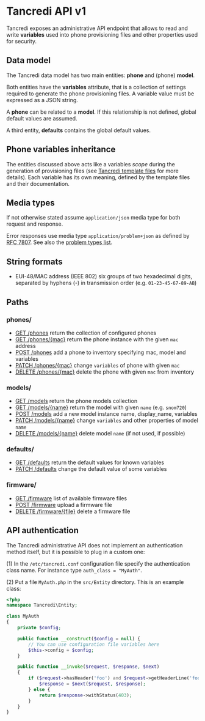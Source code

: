 # Tancredi API v1

Tancredi exposes an administrative API endpoint that allows to read and write
**variables** used into phone provisioning files and other properties used
for security.

## Data model

The Tancredi data model has two main entities: **phone** and (phone) **model**.

Both entities have the **variables** attribute, that is a collection of settings
required to generate the phone provisioning files. A variable value must be
expressed as a JSON string.

A **phone** can be related to a **model**. If this relationship is not defined,
global default values are assumed.

A third entity, **defaults** contains the global default values.

## Phone variables inheritance

The entities discussed above acts like a variables *scope* during the generation
of provisioning files (see [Tancredi template files](./templates) for more
details). Each variable has its own meaning, defined by the template files and
their documentation.

## Media types

If not otherwise stated assume `application/json` media type for both request
and response.

Error responses use media type `application/problem+json` as defined by [RFC
7807](https://tools.ietf.org/html/rfc7807). See also the
[problem types list](problems).

## String formats

* EUI-48/MAC address (IEEE 802) six groups of two hexadecimal digits, separated
  by hyphens (-) in transmission order (e.g. `01-23-45-67-89-AB`)

## Paths

### phones/

* [GET /phones](phonesGet) return the collection of configured phones
* [GET /phones/{mac}](phonesMacGet) return the phone instance with the given `mac` address
* [POST /phones](phonesPost) add a phone to inventory specifying mac, model and variables
* [PATCH /phones/{mac}](phonesMacPatch) change `variables` of phone with given `mac`
* [DELETE /phones/{mac}](phonesMacDelete) delete the phone with given `mac` from inventory

### models/

* [GET /models](modelsGet) return the phone models collection
* [GET /models/{name}](modelsNameGet) return the model with given `name` (e.g. `snom720`)
* [POST /models](modelsPost) add a new model instance name, display_name, variables
* [PATCH /models/{name}](modelsNamePatch) change `variables` and other properties of model `name`
* [DELETE /models/{name}](modelsNameDelete) delete model `name` (if not used, if possible)

### defaults/

* [GET /defaults](defaultsGet) return the default values for known variables
* [PATCH /defaults](defaultsPatch) change the default value of some variables

### firmware/

* [GET /firmware](firmwareGet) list of available firmware files
* [POST /firmware](firmwarePost) upload a firmware file
* [DELETE /firmware/{file}](firmwareDelete) delete a firmware file

## API authentication

The Tancredi administrative API does not implement an authentication method
itself, but it is possible to plug in a custom one:

(1) In the `/etc/tancredi.conf` configuration file specify the authentication
class name. For instance type `auth_class = "MyAuth"`.

(2) Put a file `MyAuth.php` in the `src/Entity` directory. This is an example
class:
```php
<?php
namespace Tancredi\Entity;

class MyAuth
{
    private $config;

    public function __construct($config = null) {
        // You can use configuration file variables here
        $this->config = $config;
    }

    public function __invoke($request, $response, $next)
    {
        if ($request->hasHeader('foo') and $request->getHeaderLine('foo') === 'bar') {
            $response = $next($request, $response);
        } else {
            return $response->withStatus(403);
        }
    }
}
```
